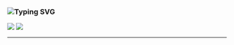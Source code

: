 ### ![Typing SVG](https://readme-typing-svg.herokuapp.com?font=Fira+Code&weight=600&duration=4500&pause=1000&color=166FF0&width=435&lines=Hello+my+name+is+Peter!+;Glad+To+See+You+on+my+page!)

![](https://komarev.com/ghpvc/?username=APStone)
![](https://img.shields.io/github/followers/:AntsiferoPeter?label=Follow)
___
